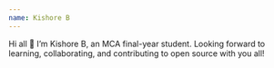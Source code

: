 ```yaml
---
name: Kishore B
---
```


Hi all :wave:
I’m Kishore B, an MCA final-year student.
Looking forward to learning, collaborating, and contributing to open source with you all!
